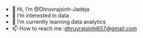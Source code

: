 - 👋 Hi, I’m @Dhruvrajsinh-Jadeja
- 👀 I’m interested in data 
- 🌱 I’m currently learning data analytics  
- 📫 How to reach me :dhruvrajsinhj657@gmail.com
